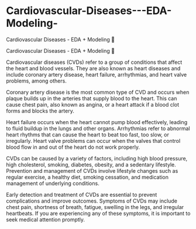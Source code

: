# Cardiovascular-Diseases---EDA-Modeling-
Cardiovascular Diseases - EDA + Modeling 🏥

Cardiovascular Diseases - EDA + Modeling 🏥


Cardiovascular diseases (CVDs) refer to a group of conditions that affect the heart and blood vessels. They are also known as heart diseases and include coronary artery disease, heart failure, arrhythmias, and heart valve problems, among others.

Coronary artery disease is the most common type of CVD and occurs when plaque builds up in the arteries that supply blood to the heart. This can cause chest pain, also known as angina, or a heart attack if a blood clot forms and blocks the artery.

Heart failure occurs when the heart cannot pump blood effectively, leading to fluid buildup in the lungs and other organs. Arrhythmias refer to abnormal heart rhythms that can cause the heart to beat too fast, too slow, or irregularly. Heart valve problems can occur when the valves that control blood flow in and out of the heart do not work properly.

CVDs can be caused by a variety of factors, including high blood pressure, high cholesterol, smoking, diabetes, obesity, and a sedentary lifestyle. Prevention and management of CVDs involve lifestyle changes such as regular exercise, a healthy diet, smoking cessation, and medication management of underlying conditions.

Early detection and treatment of CVDs are essential to prevent complications and improve outcomes. Symptoms of CVDs may include chest pain, shortness of breath, fatigue, swelling in the legs, and irregular heartbeats. If you are experiencing any of these symptoms, it is important to seek medical attention promptly.
